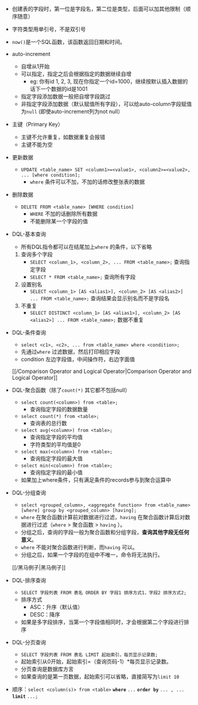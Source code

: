 - 创建表的字段时，第一位是字段名，第二位是类型，后面可以加其他限制（顺序随意）
- 字符类型用单引号，不是双引号
- `now()`是一个SQL函数，该函数返回日期和时间。
- auto-increment
    - 自增从1开始
    - 可以指定，指定之后会根据指定的数据继续自增
        - eg: 你有id 1, 2, 3, 现在你指定一个id=1000，继续按默认插入数据的话下一个数据的id是1001
    - 指定字段添加数据一般把自增字段跳过
    - 非指定字段添加数据（默认赋值所有字段），可以给auto-column字段赋值为`null` (即使auto-increment列为not null）
- 主键（Primary Key）
    - 主键不允许重复，如数据重复会报错
    - 主键不能为空
- 更新数据
    - `UPDATE <table_name> SET <column1>=<value1>, <column2>=<value2>, ... [where condition];`
        - `where` 条件可以不加，不加的话修改整张表的数据
- 删除数据
    - `DELETE FROM <table_name> [WHERE condition]`
        - `WHERE` 不加的话删除所有数据
        - 不能删除某一个字段的值
- DQL-基本查询
    
    - 所有DQL指令都可以在结尾加上`where` 的条件，以下省略
    
    1. 查询多个字段
        - `SELECT <column_1>, <column_2>, ... FROM <table_name>;` 查询指定字段
        - `SELECT * FROM <table_name>;` 查询所有字段
    2. 设置别名
        - `SELECT <column_1> [AS <alias1>], <column_2> [AS <alias2>] ... FROM <table_name>;` 查询结果会显示别名而不是字段名
    3. 不重复
        - `SELECT DISTINCT <column_1> [AS <alias1>], <column_2> [AS <alias2>] ... FROM <table_name>;` 数据不重复
- DQL-条件查询
    
    - `select <c1>, <c2>, ... from <table_name> where <condition>;`
    - 先通过`where` 过滤数据，然后打印相应字段
    - condition 左边字段值，中间操作符，右边字面值
    
    [[/Comparison Operator and Logical Operator|Comparison Operator and Logical Operator]]
    
- DQL-聚合函数（除了`count(*)` 其它都不包括null）
    - `select count(<column>) from <table>;`
        - 查询指定字段的数据数量
    - `select count(*) from <table>;`
        - 查询表的总行数
    - `select avg(<column>) from <table>;`
        - 查询指定字段的平均值
        - 字符类型的平均值是0
    - `select max(<column>) from <table>;`
        - 查询指定字段的最大值
    - `select min(<column>) from <table>;`
        - 查询指定字段的最小值
    - 如果加上where条件，只有满足条件的records参与到聚合运算中
- DQL-分组查询
    
    - `select <grouped_column>, <aggregate function> from <table_name> [where] group by <grouped_column> [having];`
    - `where` 在聚合函数计算前对数据进行过滤，`having` 在聚合函数计算后对数据进行过滤（`where` > 聚合函数 > `having` ）。
    - 分组之后，查询的字段一般为聚合函数和分组字段，**查询其他字段无任何意义**。
    - `where` 不能对聚合函数进行判断，而`having` 可以。
    - 分组之后，如果一个字段的在组中不唯一，命令将无法执行。
    
    [[/黑马例子|黑马例子]]
    
- DQL-排序查询
    - `SELECT 字段列表 FROM 表名 ORDER BY 字段1 排序方式1，字段2 排序方式2;`
    - 排序方式
        - ASC：升序（默认值）
        - DESC：降序
    - 如果是多字段排序，当第一个字段值相同时，才会根据第二个字段进行排序
- DQL-分页查询
    - `SELECT 字段列表 FROM 表名 LIMIT 起始索引，每页显示记录数;`
    - 起始索引从0开始，起始索引=（查询页码-1）*每页显示记录数。
    - 分页查询是数据库方言
    - 如果查询的是第一页数据，起始索引可以省略，直接简写为`limit 10`
- 顺序：`select <column(s)> from <table>` **`where`** `...` **`order by`** `... , ...` **`limit`** `...;`